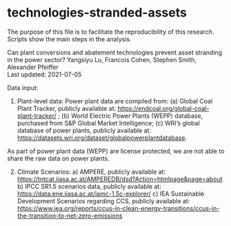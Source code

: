 # technologies-stranded-assets
	
The purpose of this file is to facilitate the reproducibility of this research. Scripts show the main steps in the analysis.

Can plant conversions and abatement technologies prevent asset stranding in the power sector?
Yangsiyu Lu, Francois Cohen, Stephen Smith, Alexander Pfeiffer  
Last updated: 2021-07-05

Data input:
1) Plant-level data:
Power plant data are compiled from:
	(a) Global Coal Plant Tracker, publicly available at: https://endcoal.org/global-coal-plant-tracker/ ; 
	(b) World Electric Power Plants (WEPP) database, purchased from S&P Global Market Intelligence; 
	(c) WRI’s global database of power plants, publicly available at: https://datasets.wri.org/dataset/globalpowerplantdatabase.  

As part of power plant data (WEPP) are license protected, we are not able to share the raw data on power plants.

2) Climate Scenarios:
	a) AMPERE, publicly available at: https://tntcat.iiasa.ac.at/AMPEREDB/dsd?Action=htmlpage&page=about
	b) IPCC SR1.5 scenarios data, publicly available at: https://data.ene.iiasa.ac.at/iamc-1.5c-explorer/
	c) IEA Sustainable Development Scenarios regarding CCS, publicly available at: https://www.iea.org/reports/ccus-in-clean-energy-transitions/ccus-in-the-transition-to-net-zero-emissions
		
